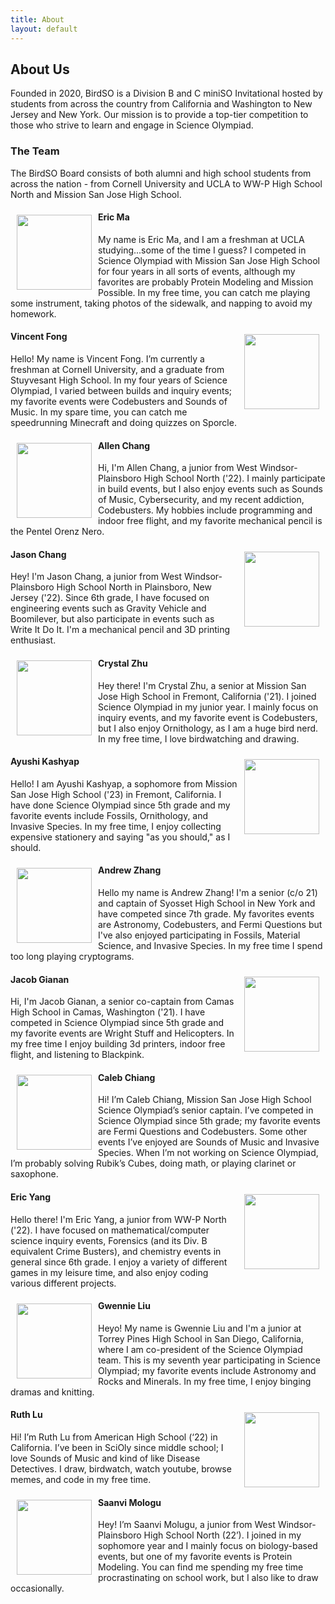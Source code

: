 ```yaml
---
title: About
layout: default
---
```


## About Us

Founded in 2020, BirdSO is a Division B and C miniSO Invitational hosted by students from across the country from California and Washington to New Jersey and New York. Our mission is to provide a top-tier competition to those who strive to learn and engage in Science Olympiad.

### The Team
The BirdSO Board consists of both alumni and high school students from across the nation - from Cornell University and UCLA to WW-P High School North and Mission San Jose High School.

<img align="left" width="120" height="120" style="margin: 10px 10px 10px 10px" src="/BirdSO/pfps/ema.png">

#### Eric Ma 
My name is Eric Ma, and I am a freshman at UCLA studying...some of the time I guess? I competed in Science Olympiad with Mission San Jose High School for four years in all sorts of events, although my favorites are probably Protein Modeling and Mission Possible. In my free time, you can catch me playing some instrument, taking photos of the sidewalk, and napping to avoid my homework.
  
<img align="right" width="120" height="120" style="margin: 10px 10px 10px 10px" src="/BirdSO/pfps/vfong.png">

#### Vincent Fong
Hello! My name is Vincent Fong. I’m currently a freshman at Cornell University, and a graduate from Stuyvesant High School. In my four years of Science Olympiad, I varied between builds and inquiry events; my favorite events were Codebusters and Sounds of Music. In my spare time, you can catch me speedrunning Minecraft and doing quizzes on Sporcle.

<img align="left" width="120" height="120" style="margin: 10px 10px 10px 10px" src="/BirdSO/pfps/achang.png">

#### Allen Chang
Hi, I'm Allen Chang, a junior from West Windsor-Plainsboro High School North ('22). I mainly participate in build events, but I also enjoy events such as Sounds of Music, Cybersecurity, and my recent addiction, Codebusters. My hobbies include programming and indoor free flight, and my favorite mechanical pencil is the Pentel Orenz Nero.

<img align="right" width="120" height="120" style="margin: 10px 10px 10px 10px" src="/BirdSO/pfps/jchang.png">

#### Jason Chang
Hey! I'm Jason Chang, a junior from West Windsor-Plainsboro High School North in Plainsboro, New Jersey ('22). Since 6th grade, I have focused on engineering events such as Gravity Vehicle and Boomilever, but also participate in events such as Write It Do It. I'm a mechanical pencil and 3D printing enthusiast.

<img align="left" width="120" height="120" style="margin: 10px 10px 10px 10px" src="/BirdSO/pfps/czhu.png">

#### Crystal Zhu
Hey there! I'm Crystal Zhu, a senior at Mission San Jose High School in Fremont, California ('21). I joined Science Olympiad in my junior year. I mainly focus on inquiry events, and my favorite event is Codebusters, but I also enjoy Ornithology, as I am a huge bird nerd. In my free time, I love birdwatching and drawing.

<img align="right" width="120" height="120" style="margin: 10px 10px 10px 10px" src="/BirdSO/pfps/akashyap.png">

#### Ayushi Kashyap
Hello! I am Ayushi Kashyap, a sophomore from Mission San Jose High School ('23) in Fremont, California. I have done Science Olympiad since 5th grade and my favorite events include Fossils, Ornithology, and Invasive Species. In my free time, I enjoy collecting expensive stationery and saying "as you should," as I should.

<img align="left" width="120" height="120" style="margin: 10px 10px 10px 10px" src="/BirdSO/pfps/azhang.png">

#### Andrew Zhang
Hello my name is Andrew Zhang! I'm a senior (c/o 21) and captain of Syosset High School in New York and have competed since 7th grade. My favorites events are Astronomy, Codebusters, and Fermi Questions but I've also enjoyed participating in Fossils, Material Science, and Invasive Species. In my free time I spend too long playing cryptograms.

<img align="right" width="120" height="120" style="margin: 10px 10px 10px 10px" src="/BirdSO/pfps/jgianan.gif">

#### Jacob Gianan
Hi, I'm Jacob Gianan, a senior co-captain from Camas High School in Camas, Washington ('21). I have competed in Science Olympiad since 5th grade and my favorite events are Wright Stuff and Helicopters. In my free time I enjoy building 3d printers, indoor free flight, and listening to Blackpink.

<img align="left" width="120" height="120" style="margin: 10px 10px 10px 10px" src="/BirdSO/pfps/cchiang.png">

#### Caleb Chiang
Hi! I’m Caleb Chiang, Mission San Jose High School Science Olympiad’s senior captain. I’ve competed in Science Olympiad since 5th grade; my favorite events are Fermi Questions and Codebusters. Some other events I’ve enjoyed are Sounds of Music and Invasive Species. When I’m not working on Science Olympiad, I’m probably solving Rubik’s Cubes, doing math, or playing clarinet or saxophone.

<img align="right" width="120" height="120" style="margin: 10px 10px 10px 10px" src="/BirdSO/pfps/eyang.png">

#### Eric Yang
Hello there! I'm Eric Yang, a junior from WW-P North ('22). I have focused on mathematical/computer science inquiry events, Forensics (and its Div. B equivalent Crime Busters), and chemistry events in general since 6th grade. I enjoy a variety of different games in my leisure time, and also enjoy coding various different projects.

<img align="left" width="120" height="120" style="margin: 10px 10px 10px 10px" src="/BirdSO/pfps/gliu.png">

#### Gwennie Liu
Heyo! My name is Gwennie Liu and I'm a junior at Torrey Pines High School in San Diego, California, where I am co-president of the Science Olympiad team. This is my seventh year participating in Science Olympiad; my favorite events include Astronomy and Rocks and Minerals. In my free time, I enjoy binging dramas and knitting.

<img align="right" width="120" height="120" style="margin: 10px 10px 10px 10px" src="/BirdSO/pfps/rliu.png">

#### Ruth Lu
Hi! I’m Ruth Lu from American High School (‘22) in California. I’ve been in SciOly since middle school; I love Sounds of Music and kind of like Disease Detectives. I draw, birdwatch, watch youtube, browse memes, and code in my free time.

<img align="left" width="120" height="120" style="margin: 10px 10px 10px 10px" src="/BirdSO/pfps/smologu.png">

#### Saanvi Mologu
Hey! I’m Saanvi Molugu, a junior from West Windsor-Plainsboro High School North (22’). I joined in my sophomore year and I mainly focus on biology-based events, but one of my favorite events is Protein Modeling. You can find me spending my free time procrastinating on school work, but I also like to draw occasionally.
